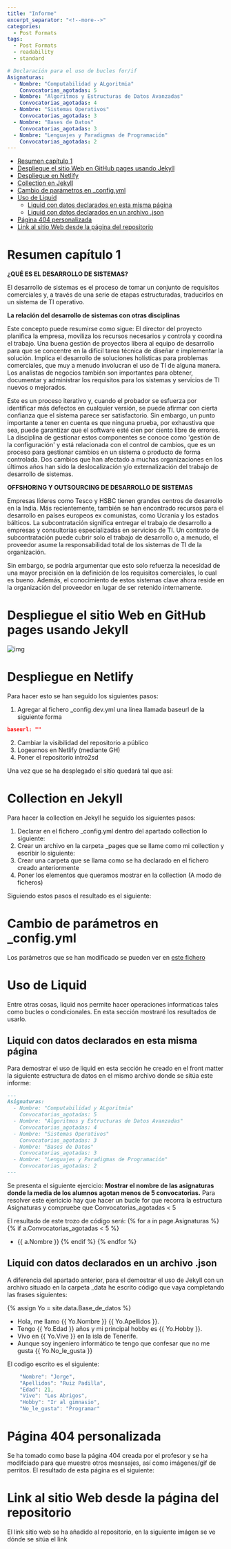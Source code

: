 ```yaml
---
title: "Informe"
excerpt_separator: "<!--more-->"
categories:
  - Post Formats
tags:
  - Post Formats
  - readability
  - standard

# Declaración para el uso de bucles for/if
Asignaturas: 
  - Nombre: "Computabilidad y ALgoritmia"
    Convocatorias_agotadas: 5
  - Nombre: "Algoritmos y Estructuras de Datos Avanzadas"
    Convocatorias_agotadas: 4
  - Nombre: "Sistemas Operativos"
    Convocatorias_agotadas: 3
  - Nombre: "Bases de Datos"
    Convocatorias_agotadas: 3
  - Nombre: "Lenguajes y Paradigmas de Programación"
    Convocatorias_agotadas: 2
---
```


- [Resumen capítulo 1](#resumen-capítulo-1)
- [Despliegue el sitio Web en GitHub pages usando Jekyll](#despliegue-el-sitio-web-en-github-pages-usando-jekyll)
- [Despliegue en Netlify](#despliegue-en-netlify)
- [Collection en Jekyll](#collection-en-jekyll)
- [Cambio de parámetros en \_config.yml](#cambio-de-parámetros-en-_configyml)
- [Uso de Liquid](#uso-de-liquid)
  - [Liquid con datos declarados en esta misma página](#liquid-con-datos-declarados-en-esta-misma-página)
  - [Liquid con datos declarados en un archivo .json](#liquid-con-datos-declarados-en-un-archivo-json)
- [Página 404 personalizada](#página-404-personalizada)
- [Link al sitio Web desde la página del repositorio](#link-al-sitio-web-desde-la-página-del-repositorio)


# Resumen capítulo 1
**¿QUÉ ES EL DESARROLLO DE SISTEMAS?**

El desarrollo de sistemas es el proceso de tomar un conjunto de requisitos comerciales y, a través de una serie de etapas estructuradas, traducirlos en un sistema de TI operativo.

**La relación del desarrollo de sistemas con otras disciplinas** 

Este concepto puede resumirse como sigue:
El director del proyecto planifica la empresa, moviliza los recursos necesarios y controla y coordina el trabajo. Una buena gestión de proyectos libera al equipo de desarrollo para que se concentre en la difícil tarea técnica de diseñar e implementar la solución. Implica el desarrollo de soluciones holísticas para problemas comerciales, que muy a menudo involucran el uso de TI de alguna manera. Los analistas de negocios también son importantes para obtener, documentar y administrar los requisitos para los sistemas y servicios de TI nuevos o mejorados.

Este es un proceso iterativo y, cuando el probador se esfuerza por identificar más defectos en cualquier versión, se puede afirmar con cierta confianza que el sistema parece ser satisfactorio. Sin embargo, un punto importante a tener en cuenta es que ninguna prueba, por exhaustiva que sea, puede garantizar que el software esté cien por ciento libre de errores. La disciplina de gestionar estos componentes se conoce como 'gestión de la configuración' y está relacionada con el control de cambios, que es un proceso para gestionar cambios en un sistema o producto de forma controlada. Dos cambios que han afectado a muchas organizaciones en los últimos años han sido la deslocalización y/o externalización del trabajo de desarrollo de sistemas.

**OFFSHORING Y OUTSOURCING DE DESARROLLO DE SISTEMAS**

Empresas líderes como Tesco y HSBC tienen grandes centros de desarrollo en la India. Más recientemente, también se han encontrado recursos para el desarrollo en países europeos ex comunistas, como Ucrania y los estados bálticos. La subcontratación significa entregar el trabajo de desarrollo a empresas y consultorías especializadas en servicios de TI. Un contrato de subcontratación puede cubrir solo el trabajo de desarrollo o, a menudo, el proveedor asume la responsabilidad total de los sistemas de TI de la organización.

Sin embargo, se podría argumentar que esto solo refuerza la necesidad de una mayor precisión en la definición de los requisitos comerciales, lo cual es bueno. Además, el conocimiento de estos sistemas clave ahora reside en la organización del proveedor en lugar de ser retenido internamente.

# Despliegue el sitio Web en GitHub pages usando Jekyll
<img src="https://ull-esit-dmsi-2223.github.io/intro2sd-jorge-ruiz-padilla-alu0101330037/img/" alt="img"/>

# Despliegue en Netlify
Para hacer esto se han seguido los siguientes pasos:
1. Agregar al fichero _config.dev.yml una linea llamada baseurl de la siguiente forma

```json
baseurl: ""
```
2. Cambiar la visibilidad del repositorio a público
3. Logearnos en Netlify (mediante GH)
4. Poner el repositorio intro2sd

Una vez que se ha desplegado el sitio quedará tal que así:

# Collection en Jekyll
Para hacer la collection en Jekyll he seguido los siguientes pasos:
1. Declarar en el fichero _config.yml dentro del apartado collection lo siguiente:
2. Crear un archivo en la carpeta _pages que se llame como mi collection y escribir lo siguiente:
3. Crear una carpeta que se llama como se ha declarado en el fichero creado anteriormente
4. Poner los elementos que queramos mostrar en la collection (A modo de ficheros)


Siguiendo estos pasos el resultado es el siguiente:


# Cambio de parámetros en _config.yml
Los parámetros que se han modificado se pueden ver en [este fichero](https://github.com/ULL-ESIT-DMSI-2223/intro2sd-jorge-ruiz-padilla-alu0101330037/blob/main/_config.yml)


# Uso de Liquid
Entre otras cosas, liquid nos permite hacer operaciones informaticas tales como bucles o condicionales. En esta sección mostraré los resultados de usarlo.


## Liquid con datos declarados en esta misma página
Para demostrar el uso de liquid en esta sección he creado en el front matter la siguiente estructura de datos en el mismo archivo donde se sitúa este informe:
```md
---
Asignaturas: 
  - Nombre: "Computabilidad y ALgoritmia"
    Convocatorias_agotadas: 5
  - Nombre: "Algoritmos y Estructuras de Datos Avanzadas"
    Convocatorias_agotadas: 4
  - Nombre: "Sistemas Operativos"
    Convocatorias_agotadas: 3
  - Nombre: "Bases de Datos"
    Convocatorias_agotadas: 3
  - Nombre: "Lenguajes y Paradigmas de Programación"
    Convocatorias_agotadas: 2
---
```
Se presenta el siguiente ejercicio: 
**Mostrar el nombre de las asignaturas donde la media de los alumnos agotan menos de 5 convocatorias.**
Para resolver este ejericicio hay que hacer un bucle for que recorra la estructura Asignaturas y compruebe que Convocatorias_agotadas < 5

El resultado de este trozo de código será:
{% for a in page.Asignaturas %}
  {% if a.Convocatorias_agotadas < 5 %}
* {{ a.Nombre }}
  {% endif %}
{% endfor %}


## Liquid con datos declarados en un archivo .json
A diferencia del apartado anterior, para el demostrar el uso de Jekyll con un archivo situado en la carpeta _data he escrito código que vaya completando las frases siguientes:

{% assign Yo = site.data.Base_de_datos %}
- Hola, me llamo {{ Yo.Nombre }} {{ Yo.Apellidos }}.
- Tengo {{ Yo.Edad }} años y mi principal hobby es {{ Yo.Hobby }}.
- Vivo en {{ Yo.Vive }} en la isla de Tenerife.
- Aunque soy ingeniero informático te tengo que confesar que no me gusta {{ Yo.No_le_gusta }}
  
El codigo escrito es el siguiente:
```js
    "Nombre": "Jorge",
    "Apellidos": "Ruiz Padilla",
    "Edad": 21,
    "Vive": "Los Abrigos",
    "Hobby": "Ir al gimnasio",
    "No_le_gusta": "Programar"
```
# Página 404 personalizada
Se ha tomado como base la página 404 creada por el profesor y se ha modifciado para que muestre otros mesnsajes, así como imágenes/gif de perritos.
El resultado de esta página es el siguiente:


# Link al sitio Web desde la página del repositorio
El link sitio web se ha añadido al repositorio, en la siguiente imágen se ve dónde se sitúa el link